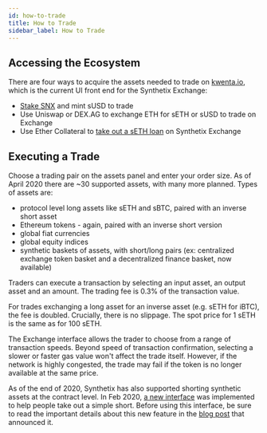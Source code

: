 ```yaml
---
id: how-to-trade
title: How to Trade
sidebar_label: How to Trade
---
```


## Accessing the Ecosystem
There are four ways to acquire the assets needed to trade on <a href="https://kwenta.io/" target="_blank" class="link">kwenta.io</a>, which is the current UI front end for the Synthetix Exchange:
- <a href="/docs/staking-snx-overview" class="link">Stake SNX</a> and mint sUSD to trade
- Use Uniswap or DEX.AG to exchange ETH for sETH or sUSD to trade on Exchange
- Use Ether Collateral to <a href="https://synthetix.exchange/loans" class="link" target="_blank">take out a sETH loan</a> on Synthetix Exchange

## Executing a Trade
Choose a trading pair on the assets panel and enter your order size. As of April 2020 there are ~30 supported assets, with many more planned. Types of assets are:
* protocol level long assets like sETH and sBTC, paired with an inverse short asset
* Ethereum tokens - again, paired with an inverse short version
* global fiat currencies
* global equity indices
* synthetic baskets of assets, with short/long pairs (ex: centralized exchange token basket and a decentralized finance basket, now available)


Traders can execute a transaction by selecting an input asset, an output asset and an amount. The trading fee is 0.3% of the transaction value.

For trades exchanging a long asset for an inverse asset (e.g. sETH for iBTC), the fee is doubled. Crucially, there is no slippage. The spot price for 1 sETH is the same as for 100 sETH. 

The Exchange interface allows the trader to choose from a range of transaction speeds. Beyond speed of transaction confirmation, selecting a slower or faster gas value won't affect the trade itself. However, if the network is highly congested, the trade may fail if the token is no longer available at the same price.

As of the end of 2020, Synthetix has also supported shorting synthetic assets at the contract level. In Feb 2020, <a href="https://synthetix.surge.sh/" target="_blank" class="link">a new interface</a> was implemented to help people take out a simple short. Before using this interface, be sure to read the important details about this new feature in the <a href="https://blog.synthetix.io/how-to-short-using-synthetix/" target="_blank" class="link">blog post</a> that announced it.
